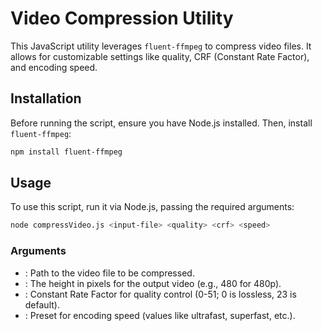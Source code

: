# Video Compression Utility

This JavaScript utility leverages `fluent-ffmpeg` to compress video files. It allows for customizable settings like quality, CRF (Constant Rate Factor), and encoding speed.

## Installation

Before running the script, ensure you have Node.js installed. Then, install `fluent-ffmpeg`:

```bash
npm install fluent-ffmpeg
```

## Usage
To use this script, run it via Node.js, passing the required arguments:

```bash
node compressVideo.js <input-file> <quality> <crf> <speed>
```

### Arguments
* <code><input-file></code>: Path to the video file to be compressed.
* <quality>: The height in pixels for the output video (e.g., 480 for 480p).
* <crf>: Constant Rate Factor for quality control (0-51; 0 is lossless, 23 is default).
* <speed>: Preset for encoding speed (values like ultrafast, superfast, etc.).

